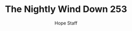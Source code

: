 ---
image: /assets/img/nwd/253_nwd_1john_4_4_b_nlt.png
title: The Nightly Wind Down 253
categories:
  - The Nightly Wind Down
author: Hope Staff
notes: The Nightly Wind Down 253
embed: >-
  EMBED_GOES_HERE
transcript: >-
  SOME LINES OF TEXT START HERE
---